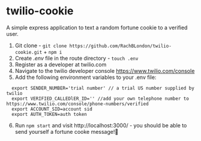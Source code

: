 # twilio-cookie

A simple express application to text a random fortune cookie to a verified user.

1. Git clone - `git clone https://github.com/RachBLondon/twilio-cookie.git` + `npm i`
2. Create *.env* file in the route directory - `touch .env`
3. Register as a developer at twilio.com
4. Navigate to the twilio developer console https://www.twilio.com/console
5. Add the following environment variables to your .env file:
```
  export SENDER_NUMBER='trial number' // a trial US number supplied by twilio
  export VERIFIED_CALLEDlER_ID='' //add your own telephone number to https://www.twilio.com/console/phone-numbers/verified
  export ACCOUNT_SID=account sid
  export AUTH_TOKEN=auth token
  ```
  6. Run `npm start` and visit http://localhost:3000/ - you should be able to send yourself a fortune cooke message!🍪
